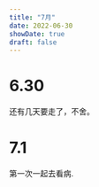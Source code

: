 ```yaml
---
title: "7月"
date: 2022-06-30
showDate: true
draft: false
---
```


# 6.30

还有几天要走了，不舍。

# 7.1 

第一次一起去看病.